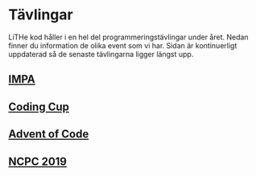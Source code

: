 # Tävlingar

LiTHe kod håller i en hel del programmeringstävlingar under året.
Nedan finner du information de olika event som vi har.
Sidan är kontinuerligt uppdaterad så de senaste tävlingarna ligger längst upp.

## [IMPA](/impa/se)

## [Coding Cup](/codingcup/se)

## [Advent of Code](/aoc/se)

## [NCPC 2019](/ncpc/se)
